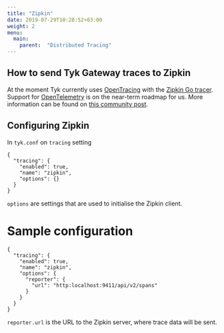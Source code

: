 ```yaml
---
title: "Zipkin"
date: 2019-07-29T10:28:52+03:00
weight: 2
menu: 
  main:
    parent:  "Distributed Tracing"
---
```


## How to send Tyk Gateway traces to Zipkin

At the moment Tyk currently uses [OpenTracing](https://opentracing.io/) with the [Zipkin Go tracer](https://zipkin.io/pages/tracers_instrumentation). Support for [OpenTelemetry](https://opentelemetry.io/) is on the near-term roadmap for us. More information can be found on [this community post](https://community.tyk.io/t/faq-opentelemetry-distributed-tracing/5682). 


## Configuring Zipkin

In `tyk.conf` on `tracing` setting

```{.json}
{
  "tracing": {
    "enabled": true,
    "name": "zipkin",
    "options": {}
  }
}
```

`options` are settings that are used to initialise the Zipkin client.

# Sample configuration

```{.json}
{
  "tracing": {
    "enabled": true,
    "name": "zipkin",
    "options": {
      "reporter": {
        "url": "http:localhost:9411/api/v2/spans"
      }
    }
  }
}
```

`reporter.url` is the URL to the Zipkin server, where trace data will be sent.
